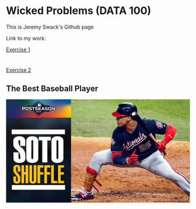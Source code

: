 # Wicked Problems (DATA 100)

This is Jeremy Swack's Github page

Link to my work:

[Exercise 1](DATA_100_Day_1.md)
#
[Exercise 2](DATA_100_Day_2.md)

## The Best Baseball Player

![](Soto_Shuffle.jpg)
